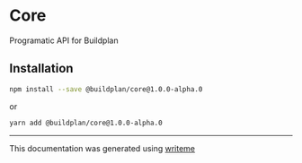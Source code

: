 # Core

Programatic API for Buildplan

## Installation

```bash
npm install --save @buildplan/core@1.0.0-alpha.0
```
or
```bash
yarn add @buildplan/core@1.0.0-alpha.0
```

---
This documentation was generated using [writeme](https://www.npmjs.com/package/@writeme/core)
